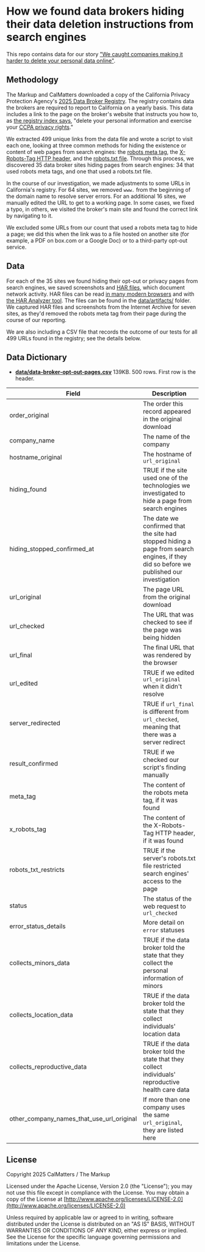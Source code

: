 # How we found data brokers hiding their data deletion instructions from search engines

This repo contains data for our story ["We caught companies making it harder to delete your personal data online"](https://themarkup.org/privacy/2025/08/12/we-caught-companies-making-it-harder-to-delete-your-data).

## Methodology

The Markup and CalMatters downloaded a copy of the California Privacy Protection Agency's [2025 Data Broker Registry](https://cppa.ca.gov/data_broker_registry/). The registry contains data the brokers are required to report to California on a yearly basis. This data includes a link to the page on the broker's website that instructs you how to, as [the registry index says](https://cppa.ca.gov/data_broker_registry), "delete your personal information and exercise your [CCPA privacy rights](https://cppa.ca.gov/faq.html)."

We extracted 499 unique links from the data file and wrote a script to visit each one, looking at three common methods for hiding the existence or content of web pages from search engines: the [robots meta tag](https://developers.google.com/search/docs/crawling-indexing/robots-meta-tag#robotsmeta), the [X-Robots-Tag HTTP header](https://developers.google.com/search/docs/crawling-indexing/robots-meta-tag#xrobotstag), and the [robots.txt file](https://developers.google.com/search/docs/crawling-indexing/robots/robots_txt). Through this process, we discovered 35 data broker sites hiding pages from search engines: 34 that used robots meta tags, and one that used a robots.txt file.

In the course of our investigation, we made adjustments to some URLs in California's registry. For 64 sites, we removed `www.` from the beginning of the domain name to resolve server errors. For an additional 16 sites, we manually edited the URL to get to a working page. In some cases, we fixed a typo, in others, we visited the broker's main site and found the correct link by navigating to it.

We excluded some URLs from our count that used a robots meta tag to hide a page; we did this when the link was to a file hosted on another site (for example, a PDF on box.com or a Google Doc) or to a third-party opt-out service.

## Data

For each of the 35 sites we found hiding their opt-out or privacy pages from search engines, we saved screenshots and [HAR files](https://en.wikipedia.org/wiki/HAR_(file_format)), which document network activity. HAR files can be read [in many modern browsers](https://help.tanium.com/bundle/HARfile-Create-Read/page/KA/HARfile-Create-Read/HARfile-Create-Read.htm) and with [the HAR Analyzer tool](https://toolbox.googleapps.com/apps/har_analyzer/). The files can be found in the [data/artifacts/](data/artifacts/) folder. We captured HAR files and screenshots from the Internet Archive for seven sites, as they'd removed the robots meta tag from their page during the course of our reporting.

We are also including a CSV file that records the outcome of our tests for all 499 URLs found in the registry; see the details below.

## Data Dictionary

* **[data/data-broker-opt-out-pages.csv](data/data-broker-opt-out-pages.csv)** 139KB. 500 rows. First row is the header.

| Field | Description |
| --- | --- |
| order_original | The order this record appeared in the original download |
| company_name | The name of the company |
| hostname_original | The hostname of `url_original` |
| hiding_found | TRUE if the site used one of the technologies we investigated to hide a page from search engines |
| hiding_stopped_confirmed_at | The date we confirmed that the site had stopped hiding a page from search engines, if they did so before we published our investigation |
| url_original | The page URL from the original download |
| url_checked | The URL that was checked to see if the page was being hidden |
| url_final | The final URL that was rendered by the browser |
| url_edited | TRUE if we edited `url_original` when it didn't resolve |
| server_redirected | TRUE if `url_final` is different from `url_checked`, meaning that there was a server redirect |
| result_confirmed | TRUE if we checked our script's finding manually |
| meta_tag | The content of the robots meta tag, if it was found |
| x_robots_tag | The content of the X-Robots-Tag HTTP header, if it was found |
| robots_txt_restricts | TRUE if the server's robots.txt file restricted search engines' access to the page |
| status | The status of the web request to `url_checked` |
| error_status_details | More detail on `error` statuses |
| collects_minors_data | TRUE if the data broker told the state that they collect the personal information of minors |
| collects_location_data | TRUE if the data broker told the state that they collect individuals' location data |
| collects_reproductive_data | TRUE if the data broker told the state that they collect individuals' reproductive health care data |
| other_company_names_that_use_url_original | If more than one company uses the same `url_original`, they are listed here |

## License

Copyright 2025 CalMatters / The Markup

Licensed under the Apache License, Version 2.0 (the "License"); you may not use this file except in compliance with the License. You may obtain a copy of the License at [http://www.apache.org/licenses/LICENSE-2.0](http://www.apache.org/licenses/LICENSE-2.0)

Unless required by applicable law or agreed to in writing, software distributed under the License is distributed on an "AS IS" BASIS, WITHOUT WARRANTIES OR CONDITIONS OF ANY KIND, either express or implied. See the License for the specific language governing permissions and limitations under the License.
